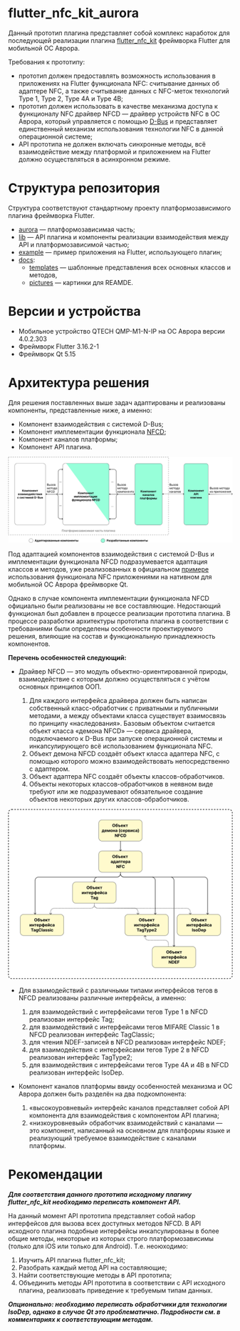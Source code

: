 # flutter_nfc_kit_aurora
Данный прототип плагина представляет собой комплекс наработок для последующей реализации плагина [flutter_nfc_kit](https://pub.dev/packages/flutter_nfc_kit) фреймворка Flutter для мобильной ОС Аврора.

Требования к прототипу:

* прототип должен предоставлять возможность использования в приложениях на Flutter функционала NFC: считывание данных об адаптере NFC, а также считывание данных с NFC-меток технологий Type 1, Type 2, Type 4A и Type 4B;
* прототип должен использовать в качестве механизма доступа к функционалу NFC драйвер NFCD — драйвер устройств NFC в ОС Аврора, который управляется с помощью [D-Bus](https://ru.wikipedia.org/wiki/D-Bus) и представляет единственный механизм использования технологии NFC в данной операционной системе;
* API прототипа не должен включать синхронные методы, всё взаимодействие между платформой и приложением на Flutter должно осуществляться в асинхронном режиме.

# Структура репозитория
Структура соответствуют стандартному проекту платформозависимого плагина фреймворка Flutter.
- [aurora](https://github.com/ArtemBReal/flutter_nfc_kit_aurora/tree/master/aurora) — платформозависимая часть;
- [lib](https://github.com/ArtemBReal/flutter_nfc_kit_aurora/tree/master/lib) — API плагина и компоненты реализации взаимодействия между API и платформозависимой частью;
- [example](https://github.com/ArtemBReal/flutter_nfc_kit_aurora/tree/master/example) — пример приложения на Flutter, использующего плагин;
- [docs](https://github.com/ArtemBReal/flutter_nfc_kit_aurora/tree/master/docs):
  - [templates](https://github.com/ArtemBReal/flutter_nfc_kit_aurora/tree/master/docs/templates) — шаблонные представления всех основных классов и методов,
  - [pictures](https://github.com/ArtemBReal/flutter_nfc_kit_aurora/tree/master/docs/pictures) — картинки для REAMDE.
 
# Версии и устройства
- Мобильное устройство QTECH QMP-M1-N-IP на ОС Аврора версии 4.0.2.303
- Фреймворк Flutter 3.16.2-1
- Фреймворк Qt 5.15


# Архитектура решения
Для решения поставленных выше задач адаптированы и реализованы компоненты, представленные ниже, а именно:
*	Компонент взаимодействия с системой D-Bus;
*	Компонент имплементации функционала [NFCD](https://developer.auroraos.ru/doc/software_development/reference/nfcd);
*	Компонент каналов платформы;
*	Компонент API плагина.


![Архитектура решения](https://github.com/ArtemBReal/flutter_nfc_kit_aurora/blob/master/docs/pictures/Abstract%20Architecture.svg)

Под адаптацией компонентов взаимодействия с системой D-Bus и имплементации функционала NFCD подразумевается адаптация классов и методов, уже реализованных в официальном [примере](https://gitlab.com/omprussia/demos/NfcUseCases) использования функционала NFC приложениями на нативном для мобильной ОС Аврора фреймворке Qt.

Однако в случае компонента имплементации функционала NFCD официально были реализованы не все составляющие. Недостающий функционал был добавлен в процессе реализации прототипа плагина. 
В процессе разработки архитектуры прототипа плагина в соответствии с требованиями  были определены особенности проектируемого решения, влияющие на состав и функциональную принадлежность компонентов. 

__Перечень особенностей следующий:__
- Драйвер NFCD — это модуль объектно-ориентированной природы, взаимодействие с которым должно осуществляться с учётом основных принципов ООП.

  1) Для каждого интерфейса драйвера должен быть написан собственный класс-обработчик с приватными и публичными методами, а между объектами класса существует взаимосвязь по принципу «наследования». Базовым объектом считается объект класса «демона NFCD» — сервиса драйвера, подключаемого к D-Bus при запуске операционной системы и инкапсулирующего всё использованием функционала NFC.
  2) Объект демона NFCD создаёт объект класса адаптера NFC, с помощью которого можно взаимодействовать непосредственно с адаптером.
  3) Объект адаптера NFC создаёт объекты клаcсов-обработчиков.
  4) Объекты некоторых классов-обработчиков в неявном виде требуют или же подразумевают обязательное создание объектов некоторых других классов-обработчиков.

![Вложенность объекта NFCD](https://github.com/ArtemBReal/flutter_nfc_kit_aurora/blob/master/docs/pictures/NFCD%20Object.svg)
  
- Для взаимодействий с различными типами интерфейсов тегов в NFCD реализованы различные интерфейсы, а именно:
  1) для взаимодействий с интерфейсами тегов Type 1 в NFCD реализован интерфейс Tag;
  2) для взаимодействий с интерфейсами тегов MIFARE Classic 1 в NFCD реализован интерфейс TagClassic;
  3) для чтения NDEF-записей в NFCD реализован интерфейс NDEF;
  4) для взаимодействия с интерфейсами тегов Type 2 в NFCD реализован интерфейс TagType2;
  5) для взаимодействия с интерфейсами тегов Type 4A и 4B в NFCD реализован интерфейс IsoDep.

- Компонент каналов платформы ввиду особенностей механизма и ОС Аврора должен быть разделён на два подкомпонента:
  1) «высокоуровневый» интерфейс каналов представляет собой API компонента для взаимодействия с компонентом API плагина;
  2) «низкоуровневый» обработчик взаимодействий с каналами — это компонент, написанный на основном для платформы языке и реализующий требуемое взаимодействие с каналами платформы.

# Рекомендации
***Для соответствия данного прототипа исходному плагину flutter_nfc_kit необходимо переписать компонент API.***

На данный момент API прототипа представляет собой набор интерфейсов для вызова всех доступных методов NFCD. В API исходного плагина подобные интерфейсы инкапсулированы в более общие методы, некоторые из которых строго платформозависимы (только для iOS или только для Android).
Т.е. неоюходимо:
1) Изучить API плагина flutter_nfc_kit;
2) Разобрать каждый метод API на составляющие;
3) Найти соответствующие методы в API прототипа;
4) Объединить методы API прототипа в соответствии с API исходного плагина, реализовать приведение к требуемым типам данных.

***Опционально: необходимо переписать обработчики для технологии IsoDep, однако в случае Qt это проблематично. Подробности см. в комментариях к соответствующим методам.***


